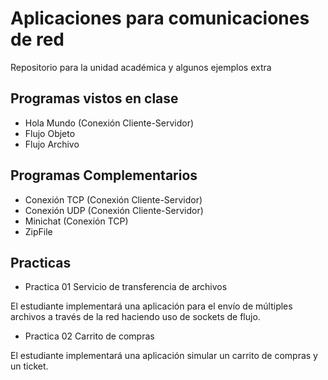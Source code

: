 # Aplicaciones para comunicaciones de red

Repositorio para la unidad académica y algunos ejemplos extra

##  Programas vistos en clase
* Hola Mundo (Conexión Cliente-Servidor)
* Flujo Objeto
* Flujo Archivo

##  Programas Complementarios
* Conexión TCP (Conexión Cliente-Servidor)
* Conexión UDP (Conexión Cliente-Servidor)
* Minichat (Conexión TCP)
* ZipFile

##  Practicas
*   Practica 01 Servicio de transferencia de archivos

El estudiante implementará una aplicación para el envío de múltiples archivos a través de la red haciendo uso de sockets de flujo. 

   *   Practica 02 Carrito de compras

El estudiante implementará una aplicación simular un carrito de compras y un ticket.    